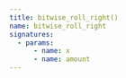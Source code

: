 ```yaml
---
title: bitwise_roll_right()
name: bitwise_roll_right
signatures:
  - params:
      - name: x
      - name: amount
---
```

